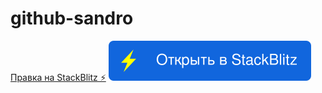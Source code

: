 # github-sandro

[Правка на StackBlitz ⚡️](https://stackblitz.com/edit/github-sandro)
[![Правка на StackBlitz ⚡️](https://raw.githubusercontent.com/warsan/gsap-react-route-anim-expro/master/but.svg)](https://stackblitz.com/edit/github-sandro)
